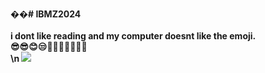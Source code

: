 <b>

��#   I B M Z 2 0 2 4   <br>
  <br>
i dont like reading and my computer doesnt like the emoji.<br>
😎😎😊😒😶‍🌫️🤐🥶🥵🥵🥵 \
\n
</b>
<img src="https://i.ytimg.com/vi/hAsZCTL__lo/mqdefault.jpg">
